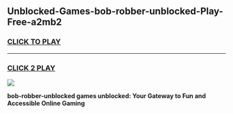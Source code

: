 
## Unblocked-Games-bob-robber-unblocked-Play-Free-a2mb2
<h3>
<a href="https://premium76.site?title=bob-robber-unblocked&ref=23A">CLICK TO PLAY</a></h3>
<hr>

<h3>
<a href="https://premium76.site?title=bob-robber-unblocked&ref=23A">CLICK 2 PLAY</a>
  
</h3>

<a href="https://premium76.site?title=bob-robber-unblocked&ref=23A"><img src="https://clearcache.store/games.png"></a>


**bob-robber-unblocked games unblocked: Your Gateway to Fun and Accessible Online Gaming**

